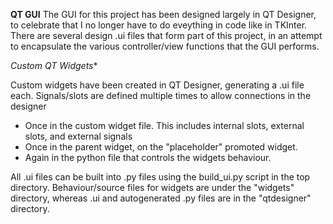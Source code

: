 **QT GUI**
The GUI for this project has been designed largely in QT Designer, to celebrate that I no longer have to do eveything in code like in TKInter.
There are several design .ui files that form part of this project, in an attempt to encapsulate the various controller/view functions that the GUI performs.

*Custom QT Widgets**

Custom widgets have been created in QT Designer, generating a .ui file each.
Signals/slots are defined multiple times to allow connections in the designer
- Once in the custom widget file. This includes internal slots, external slots, and external signals
- Once in the parent widget, on the "placeholder" promoted widget.
- Again in the python file that controls the widgets behaviour.

All .ui files can be built into .py files using the build_ui.py script in the top directory.
Behaviour/source files for widgets are under the "widgets" directory, whereas .ui and autogenerated .py files are in the "qtdesigner" directory.
